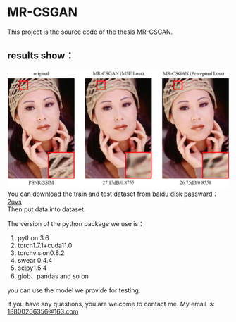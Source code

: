 # MR-CSGAN  
This project is the source code of the thesis MR-CSGAN. 
## results show：
![image](res_images/fig2.png)
You can download the train and test dataset from [baidu disk passward：2uvs](https://pan.baidu.com/s/1ooh9He3cZX2xHwTjr6-1Vg)  
Then put data into dataset.

The version of the python package we use is：  
  1. python 3.6  
  2. torch1.7.1+cuda11.0  
  3. torchvision0.8.2  
  4. swear 0.4.4  
  5. scipy1.5.4  
  6. glob、pandas and so on  

you can use the model we provide for testing.   

If you have any questions, you are welcome to contact me. My email is: 18800206356@163.com  
 
